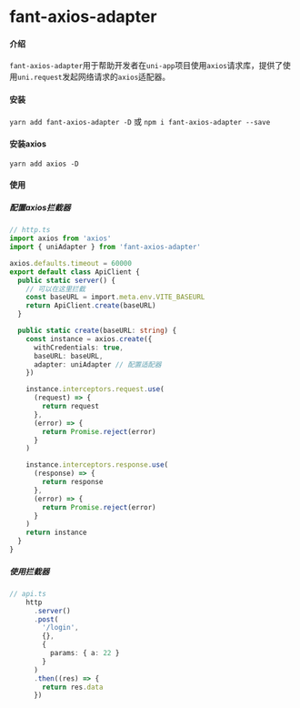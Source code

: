 # fant-axios-adapter

#### 介绍
`fant-axios-adapter`用于帮助开发者在`uni-app`项目使用`axios`请求库，提供了使用`uni.request`发起网络请求的`axios`适配器。


#### 安装
`yarn add fant-axios-adapter -D`
或
`npm i fant-axios-adapter --save`


#### 安装axios  
`yarn add axios -D`
#### 使用
##### 配置axios拦截器
```ts
// http.ts
import axios from 'axios'
import { uniAdapter } from 'fant-axios-adapter'

axios.defaults.timeout = 60000
export default class ApiClient {
  public static server() {
    // 可以在这里拦截
    const baseURL = import.meta.env.VITE_BASEURL
    return ApiClient.create(baseURL)
  }

  public static create(baseURL: string) {
    const instance = axios.create({
      withCredentials: true,
      baseURL: baseURL,
      adapter: uniAdapter // 配置适配器
    })

    instance.interceptors.request.use(
      (request) => {
        return request
      },
      (error) => {
        return Promise.reject(error)
      }
    )

    instance.interceptors.response.use(
      (response) => {
        return response
      },
      (error) => {
        return Promise.reject(error)
      }
    )
    return instance
  }
}
```
##### 使用拦截器
```ts
// api.ts
    http
      .server()
      .post(
        '/login',
        {},
        {
          params: { a: 22 }
        }
      )
      .then((res) => {
        return res.data
      })
```
